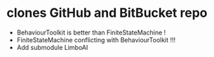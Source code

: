 # clones GitHub and BitBucket repo 
- BehaviourToolkit is better than FiniteStateMachine !
- FiniteStateMachine conflicting with BehaviourToolkit !!!
- Add submodule LimboAI